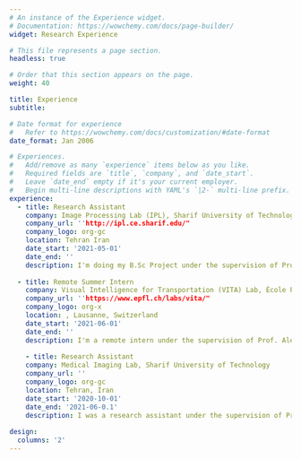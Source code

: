 ```yaml
---
# An instance of the Experience widget.
# Documentation: https://wowchemy.com/docs/page-builder/
widget: Research Experience

# This file represents a page section.
headless: true

# Order that this section appears on the page.
weight: 40

title: Experience
subtitle:

# Date format for experience
#   Refer to https://wowchemy.com/docs/customization/#date-format
date_format: Jan 2006

# Experiences.
#   Add/remove as many `experience` items below as you like.
#   Required fields are `title`, `company`, and `date_start`.
#   Leave `date_end` empty if it's your current employer.
#   Begin multi-line descriptions with YAML's `|2-` multi-line prefix.
experience:
  - title: Research Assistant 
    company: Image Processing Lab (IPL), Sharif University of Technology
    company_url: ''http://ipl.ce.sharif.edu/"
    company_logo: org-gc
    location: Tehran Iran
    date_start: '2021-05-01'
    date_end: ''
    description: I'm doing my B.Sc Project under the supervision of Prof. Shohreh Kasaei at IPL. I am investigating Adversarial Attacks and Defenses against Deep Neural Networks (such as PoinNet), specifically focusing on using Web-Scale Nearest-Neighbor Search defenses.
        
  - title: Remote Summer Intern
    company: Visual Intelligence for Transportation (VITA) Lab, École Polytechnique Fédérale de Lausanne (EPFL)
    company_url: ''https://www.epfl.ch/labs/vita/"
    company_logo: org-x
    location: , Lausanne, Switzerland
    date_start: '2021-06-01'
    date_end: ''
    description: I'm a remote intern under the supervision of Prof. Alexandre Alahi. This project is about human image synthesis/prediction using GANs.
    
    - title: Research Assistant
    company: Medical Imaging Lab, Sharif University of Technology
    company_url: ''
    company_logo: org-gc
    location: Tehran, Iran
    date_start: '2020-10-01'
    date_end: '2021-06-0.1'
    description: I was a research assistant under the supervision of Prof. Mohammad Hossein Rohban. The aim of the project was to use a contrastive representation learning method to train our network with unlabeled data and improve IoU score after fine-tuning with labeled data.
        
design:
  columns: '2'
---
```

